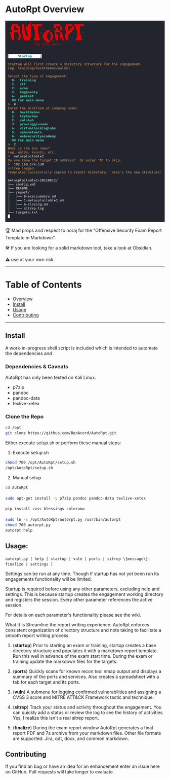 # AutoRpt Overview

![startup](https://github.com/BenAcord/AutoRpt/raw/main/includes/2-startup.png "AutoRpt startup screenshot for Metasploitable2")

:trophy: Mad props and respect to noraj for the "Offensive Security Exam Report Template in Markdown".

:hammer_and_wrench: If you are looking for a solid markdown tool, take a look at Obsidian.

:warning: use at your own risk.

---

# Table of Contents

* [Overview](#AutoRpt)
* [Install](#Install)
* [Usage](#Usage)
* [Contributing](#Contributing)

---

## Install
A work-in-progress shell script is included which is intended to automate the dependencies and .

### Dependencies & Caveats
AutoRpt has only been tested on Kali Linux.
- p7zip
- pandoc
- pandoc-data
- texlive-xetex

### Clone the Repo
```Bash
cd /opt
git clone https://github.com/BenAcord/AutoRpt.git
```

Either execute setup.sh or perform these manual steps:
1. Execute setup.sh
```Bash
chmod 700 /opt/AutoRpt/setup.sh
/opt/AutoRpt/setup.sh
```

2. Manual setup
```Bash
cd AutoRpt

sudo apt-get install -y p7zip pandoc pandoc-data texlive-xetex

pip install cvss blessings colorama

sudo ln -s /opt/AutoRpt/autorpt.py /usr/bin/autorpt
chmod 700 autorpt.py
autorpt help
```

## Usage:
`autorpt.py [ help | startup | vuln | ports | sitrep \{message\}| finalize | settings ]`

Settings can be run at any time.  Though if startup has not yet been run its engagements functionality will be limited.

Startup is required before using any other parameters, excluding help and settings.  This is because startup creates the engagement working directory and registers the session.  Every other parameter references the active session.

For details on each parameter's functionality please see the wiki.

What It Is
Streamline the report writing experience.  AutoRpt enforces consistent organization of directory structure and note taking to facilitate a smooth report writing process.

1. (**startup**) Prior to starting an exam or training, startup creates a base directory structure and populates it with a markdown report template.  Run this well in advance of the exam start time.  During the exam or training update the markdown files for the targets.

2. (**ports**) Quickly scans for known recon tool nmap output and displays a summary of the ports and services.  Also creates a spreadsheet with a tab for each target and its ports.

3. (**vuln**) A submenu for logging confirmed vulnerabilities and assigning a CVSS 3 score and MITRE ATT&CK Framework tactic and technique.

4. (**sitrep**) Track your status and activity throughout the engagement.  You can quickly add a status or review the log to see the history of activities.  Yes, I realize this isn't a real sitrep report.

5. (**finalize**) During the exam report window AutoRpt generates a final report PDF and 7z archive from your markdown files.  Other file formats are supported: Jira, odt, docx, and common markdown.

## Contributing
If you find an bug or have an idea for an enhancement enter an issue here on GitHub.  Pull requests will take longer to evaluate.